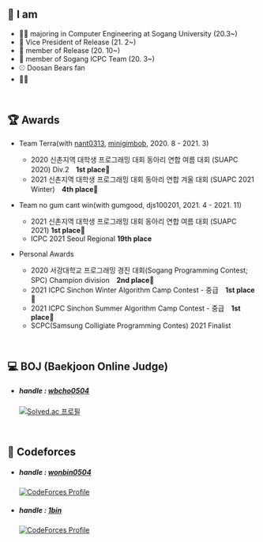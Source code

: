  ## 📣 I am
  * 👨‍🎓 majoring in Computer Engineering at Sogang University (20.3~)
  * 🐧 Vice President of Release (21. 2~)
  * 🐧 member of Release (20. 10~)
  * 🎈 member of Sogang ICPC Team (20. 3~)
  * ⚾ Doosan Bears fan
  * 🎾🎾

<br>

 ## 🏆 Awards
  * Team Terra(with [nant0313](https://github.com/nant0313), [minigimbob](https://github.com/minigb), 2020. 8 - 2021. 3)
	* 2020 신촌지역 대학생 프로그래밍 대회 동아리 연합 여름 대회 (SUAPC 2020) Div.2　**1st place**🥇
	* 2021 신촌지역 대학생 프로그래밍 대회 동아리 연합 겨울 대회 (SUAPC 2021 Winter)　**4th place**🥉

  * Team no gum cant win(with gumgood, djs100201, 2021. 4 - 2021. 11)
	* 2021 신촌지역 대학생 프로그래밍 대회 동아리 연합 여름 대회 (SUAPC 2021) **1st place**🥇
	* ICPC 2021 Seoul Regional **19th place**

  * Personal Awards
	* 2020 서강대학교 프로그래밍 경진 대회(Sogang Programming Contest; SPC) Champion division　**2nd place**🥈
	* 2021 ICPC Sinchon Winter Algorithm Camp Contest - 중급　**1st place**🥇
	* 2021 ICPC Sinchon Summer Algorithm Camp Contest - 중급　**1st place**🥇
	* SCPC(Samsung Colligiate Programming Contes) 2021 Finalist

<br>

 ## 💻 BOJ (Baekjoon Online Judge)
  * ##### handle : [wbcho0504](https://www.acmicpc.net/user/wbcho0504)
      [![Solved.ac
 프로필](http://mazassumnida.wtf/api/v2/generate_badge?boj=wbcho0504)](https://solved.ac/wbcho0504)
 
<br>

 ## 🗿 Codeforces
  * ##### handle : [wonbin0504](https://codeforces.com/profile/wonbin0504)
      [![CodeForces Profile](http://cf.leed.at?id=wonbin0504)](https://codeforces.com/profile/wonbin0504)
  * ##### handle : [1bin](https://codeforces.com/profile/1bin)
      [![CodeForces Profile](http://cf.leed.at?id=1bin)](https://codeforces.com/profile/1bin)

